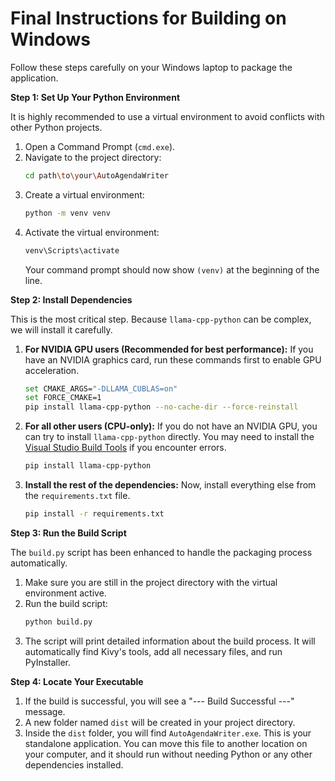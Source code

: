 # Final Instructions for Building on Windows

Follow these steps carefully on your Windows laptop to package the application.

**Step 1: Set Up Your Python Environment**

It is highly recommended to use a virtual environment to avoid conflicts with other Python projects.

1.  Open a Command Prompt (`cmd.exe`).
2.  Navigate to the project directory:
    ```bash
    cd path\to\your\AutoAgendaWriter
    ```
3.  Create a virtual environment:
    ```bash
    python -m venv venv
    ```
4.  Activate the virtual environment:
    ```bash
    venv\Scripts\activate
    ```
    Your command prompt should now show `(venv)` at the beginning of the line.

**Step 2: Install Dependencies**

This is the most critical step. Because `llama-cpp-python` can be complex, we will install it carefully.

1.  **For NVIDIA GPU users (Recommended for best performance):**
    If you have an NVIDIA graphics card, run these commands first to enable GPU acceleration.
    ```bash
    set CMAKE_ARGS="-DLLAMA_CUBLAS=on"
    set FORCE_CMAKE=1
    pip install llama-cpp-python --no-cache-dir --force-reinstall
    ```
2.  **For all other users (CPU-only):**
    If you do not have an NVIDIA GPU, you can try to install `llama-cpp-python` directly. You may need to install the [Visual Studio Build Tools](https://visualstudio.microsoft.com/visual-cpp-build-tools/) if you encounter errors.
    ```bash
    pip install llama-cpp-python
    ```
3.  **Install the rest of the dependencies:**
    Now, install everything else from the `requirements.txt` file.
    ```bash
    pip install -r requirements.txt
    ```

**Step 3: Run the Build Script**

The `build.py` script has been enhanced to handle the packaging process automatically.

1.  Make sure you are still in the project directory with the virtual environment active.
2.  Run the build script:
    ```bash
    python build.py
    ```
3.  The script will print detailed information about the build process. It will automatically find Kivy's tools, add all necessary files, and run PyInstaller.

**Step 4: Locate Your Executable**

1.  If the build is successful, you will see a "--- Build Successful ---" message.
2.  A new folder named `dist` will be created in your project directory.
3.  Inside the `dist` folder, you will find `AutoAgendaWriter.exe`. This is your standalone application. You can move this file to another location on your computer, and it should run without needing Python or any other dependencies installed.
